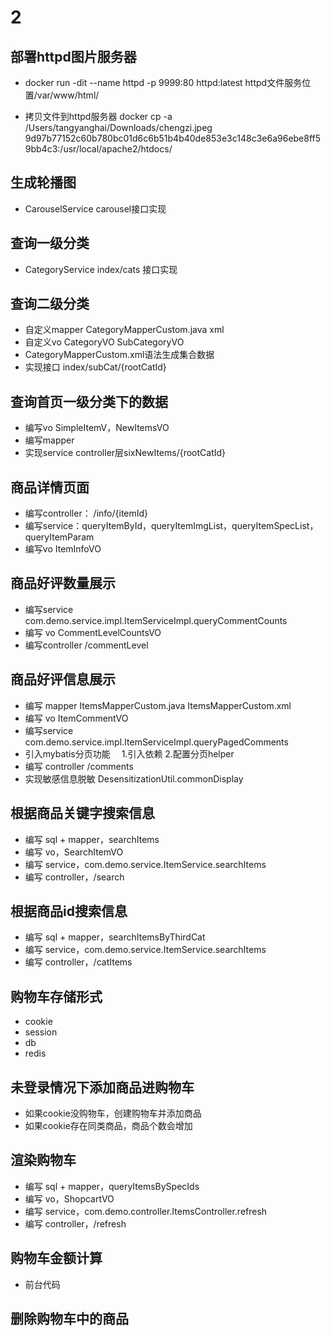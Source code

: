 # 2

## 部署httpd图片服务器

* docker run -dit --name httpd -p 9999:80  httpd:latest
  httpd文件服务位置/var/www/html/
    
* 拷贝文件到httpd服务器
  docker cp -a /Users/tangyanghai/Downloads/chengzi.jpeg 9d97b77152c60b780bc01d6c6b51b4b40de853e3c148c3e6a96ebe8ff59bb4c3:/usr/local/apache2/htdocs/

## 生成轮播图
* CarouselService carousel接口实现
## 查询一级分类
* CategoryService index/cats 接口实现

## 查询二级分类
* 自定义mapper CategoryMapperCustom.java xml
* 自定义vo CategoryVO SubCategoryVO
* CategoryMapperCustom.xml语法生成集合数据
* 实现接口 index/subCat/{rootCatId}

## 查询首页一级分类下的数据
* 编写vo SimpleItemV，NewItemsVO
* 编写mapper
* 实现service controller层sixNewItems/{rootCatId}

## 商品详情页面
* 编写controller： /info/{itemId}
* 编写service：queryItemById，queryItemImgList，queryItemSpecList，queryItemParam
* 编写vo ItemInfoVO

## 商品好评数量展示
* 编写service com.demo.service.impl.ItemServiceImpl.queryCommentCounts
* 编写 vo  CommentLevelCountsVO
* 编写controller  /commentLevel

## 商品好评信息展示
* 编写 mapper ItemsMapperCustom.java ItemsMapperCustom.xml
* 编写 vo ItemCommentVO
* 编写service com.demo.service.impl.ItemServiceImpl.queryPagedComments
* 引入mybatis分页功能
　1.引入依赖
  2.配置分页helper
* 编写 controller /comments
* 实现敏感信息脱敏 DesensitizationUtil.commonDisplay

## 根据商品关键字搜索信息
* 编写 sql + mapper，searchItems
* 编写 vo，SearchItemVO
* 编写 service，com.demo.service.ItemService.searchItems
* 编写 controller，/search

## 根据商品id搜索信息
* 编写 sql + mapper，searchItemsByThirdCat
* 编写 service，com.demo.service.ItemService.searchItems
* 编写 controller，/catItems

## 购物车存储形式
* cookie
* session
* db
* redis

## 未登录情况下添加商品进购物车
* 如果cookie没购物车，创建购物车并添加商品
* 如果cookie存在同类商品，商品个数会增加

## 渲染购物车
* 编写 sql + mapper，queryItemsBySpecIds
* 编写 vo，ShopcartVO
* 编写 service，com.demo.controller.ItemsController.refresh
* 编写 controller，/refresh

## 购物车金额计算
* 前台代码

## 删除购物车中的商品

